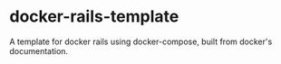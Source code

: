 # docker-rails-template
A template for docker rails using docker-compose, built from docker's documentation.
